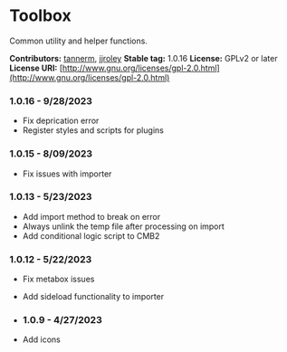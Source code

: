 # Toolbox
Common utility and helper functions.

**Contributors:**      [tannerm](https://github.com/tannerm), [jjroley](https://github.com/jjroley)
**Stable tag:**        1.0.16
**License:**           GPLv2 or later
**License URI:**       [http://www.gnu.org/licenses/gpl-2.0.html](http://www.gnu.org/licenses/gpl-2.0.html)

### 1.0.16 - 9/28/2023
* Fix deprication error
* Register styles and scripts for plugins
 
### 1.0.15 - 8/09/2023
* Fix issues with importer

### 1.0.13 - 5/23/2023
* Add import method to break on error
* Always unlink the temp file after processing on import
* Add conditional logic script to CMB2

### 1.0.12 - 5/22/2023
* Fix metabox issues
* Add sideload functionality to importer

* ### 1.0.9 - 4/27/2023
* Add icons

